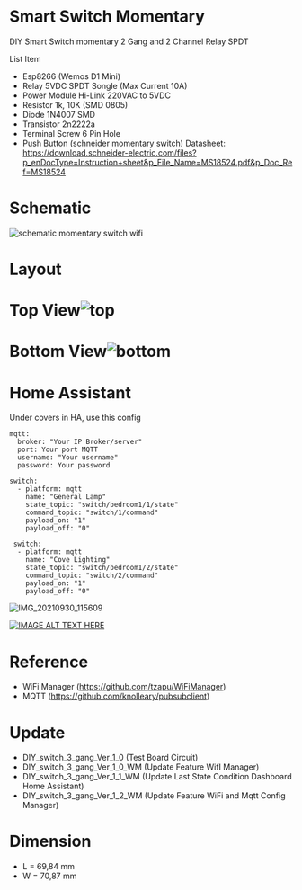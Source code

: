 # Smart Switch Momentary

DIY Smart Switch momentary 2 Gang and 2 Channel Relay SPDT

List Item

- Esp8266 (Wemos D1 Mini)
- Relay 5VDC SPDT Songle (Max Current 10A)
- Power Module Hi-Link 220VAC to 5VDC
- Resistor 1k, 10K (SMD 0805)
- Diode 1N4007 SMD
- Transistor 2n2222a
- Terminal Screw 6 Pin Hole
- Push Button (schneider momentary switch) Datasheet: https://download.schneider-electric.com/files?p_enDocType=Instruction+sheet&p_File_Name=MS18524.pdf&p_Doc_Ref=MS18524

# Schematic

![schematic momentary switch wifi](https://user-images.githubusercontent.com/50385294/137615797-40eabae7-91a9-4d51-8ee7-6c4925abf029.png)

# Layout
# Top View![top](https://user-images.githubusercontent.com/50385294/153718262-748fac80-c54a-4422-93d3-b740af4d3688.png)
# Bottom View![bottom](https://user-images.githubusercontent.com/50385294/153718265-bfd68d42-da99-45b3-b110-b32c2d87526a.png)



# Home Assistant

Under covers in HA, use this config

```
mqtt:
  broker: "Your IP Broker/server"
  port: Your port MQTT
  username: "Your username"
  password: Your password

switch:
  - platform: mqtt
    name: "General Lamp"
    state_topic: "switch/bedroom1/1/state"
    command_topic: "switch/1/command"
    payload_on: "1"
    payload_off: "0"

 switch:
  - platform: mqtt
    name: "Cove Lighting"
    state_topic: "switch/bedroom1/2/state"
    command_topic: "switch/2/command"
    payload_on: "1"
    payload_off: "0"
```

![IMG_20210930_115609](https://user-images.githubusercontent.com/50385294/136680298-2959f330-0586-41ed-94dd-7bfbbf4e573d.jpg)

[![IMAGE ALT TEXT HERE](https://img.youtube.com/vi/DARuhkKLw8E/0.jpg)](https://www.youtube.com/watch?v=DARuhkKLw8E")

# Reference

- WiFi Manager (https://github.com/tzapu/WiFiManager)
- MQTT (https://github.com/knolleary/pubsubclient)

# Update

- DIY_switch_3_gang_Ver_1_0 (Test Board Circuit)
- DIY_switch_3_gang_Ver_1_0_WM (Update Feature WifI Manager)
- DIY_switch_3_gang_Ver_1_1_WM (Update Last State Condition Dashboard Home Assistant)
- DIY_switch_3_gang_Ver_1_2_WM (Update Feature WiFi and Mqtt Config Manager)

# Dimension

- L = 69,84 mm
- W = 70,87 mm
